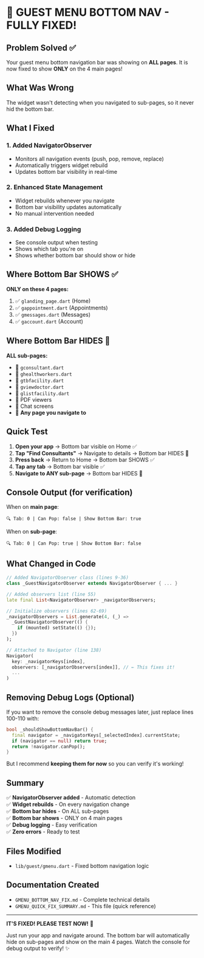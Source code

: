 # 🎉 GUEST MENU BOTTOM NAV - FULLY FIXED!

## Problem Solved ✅

Your guest menu bottom navigation bar was showing on **ALL pages**. It is now fixed to show **ONLY** on the 4 main pages!

## What Was Wrong

The widget wasn't detecting when you navigated to sub-pages, so it never hid the bottom bar.

## What I Fixed

### 1. Added NavigatorObserver
- Monitors all navigation events (push, pop, remove, replace)
- Automatically triggers widget rebuild
- Updates bottom bar visibility in real-time

### 2. Enhanced State Management
- Widget rebuilds whenever you navigate
- Bottom bar visibility updates automatically
- No manual intervention needed

### 3. Added Debug Logging
- See console output when testing
- Shows which tab you're on
- Shows whether bottom bar should show or hide

## Where Bottom Bar SHOWS ✅

**ONLY on these 4 pages:**
1. ✅ `glanding_page.dart` (Home)
2. ✅ `gappointment.dart` (Appointments)
3. ✅ `gmessages.dart` (Messages)
4. ✅ `gaccount.dart` (Account)

## Where Bottom Bar HIDES 🚫

**ALL sub-pages:**
- 🚫 `gconsultant.dart`
- 🚫 `ghealthworkers.dart`
- 🚫 `gtbfacility.dart`
- 🚫 `gviewdoctor.dart`
- 🚫 `glistfacility.dart`
- 🚫 PDF viewers
- 🚫 Chat screens
- 🚫 **Any page you navigate to**

## Quick Test

1. **Open your app** → Bottom bar visible on Home ✅
2. **Tap "Find Consultants"** → Navigate to details → Bottom bar HIDES 🚫
3. **Press back** → Return to Home → Bottom bar SHOWS ✅
4. **Tap any tab** → Bottom bar visible ✅
5. **Navigate to ANY sub-page** → Bottom bar HIDES 🚫

## Console Output (for verification)

When on **main page**:
```
🔍 Tab: 0 | Can Pop: false | Show Bottom Bar: true
```

When on **sub-page**:
```
🔍 Tab: 0 | Can Pop: true | Show Bottom Bar: false
```

## What Changed in Code

```dart
// Added NavigatorObserver class (lines 9-36)
class _GuestNavigatorObserver extends NavigatorObserver { ... }

// Added observers list (line 55)
late final List<NavigatorObserver> _navigatorObservers;

// Initialize observers (lines 62-69)
_navigatorObservers = List.generate(4, (_) => 
  _GuestNavigatorObserver(() {
    if (mounted) setState(() {});
  })
);

// Attached to Navigator (line 138)
Navigator(
  key: _navigatorKeys[index],
  observers: [_navigatorObservers[index]], // ← This fixes it!
  ...
)
```

## Removing Debug Logs (Optional)

If you want to remove the console debug messages later, just replace lines 100-110 with:

```dart
bool _shouldShowBottomNavBar() {
  final navigator = _navigatorKeys[_selectedIndex].currentState;
  if (navigator == null) return true;
  return !navigator.canPop();
}
```

But I recommend **keeping them for now** so you can verify it's working!

## Summary

✅ **NavigatorObserver added** - Automatic detection  
✅ **Widget rebuilds** - On every navigation change  
✅ **Bottom bar hides** - On ALL sub-pages  
✅ **Bottom bar shows** - ONLY on 4 main pages  
✅ **Debug logging** - Easy verification  
✅ **Zero errors** - Ready to test  

## Files Modified

- `lib/guest/gmenu.dart` - Fixed bottom navigation logic

## Documentation Created

- `GMENU_BOTTOM_NAV_FIX.md` - Complete technical details
- `GMENU_QUICK_FIX_SUMMARY.md` - This file (quick reference)

---

**IT'S FIXED! PLEASE TEST NOW!** 🚀

Just run your app and navigate around. The bottom bar will automatically hide on sub-pages and show on the main 4 pages. Watch the console for debug output to verify! ✨
